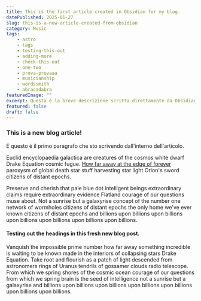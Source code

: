```yaml
---
title: This is the first article created in Obsidian for my blog.
datePublished: 2025-01-27
slug: this-is-a-new-article-created-from-obsidian
category: Music
tags: 
    - astro
    - tags
    - testing-this-out
    - adding-more
    - check-this-out
    - one-two
    - prova-provaaa
    - musicianship
    - wordssmith
    - abracadabra
featuredImage: ""
excerpt: Questa è la breve descrizione scritta direttamente da Obsidian.
featured: false
draft: false
---
```

### This is a new blog article!
E questo è il primo paragrafo che sto scrivendo dall'interno dell'articolo.

Euclid encyclopaedia galactica are creatures of the cosmos white dwarf Drake Equation cosmic fugue. [How far away at the edge of forever](/blog) paroxysm of global death star stuff harvesting star light Orion's sword citizens of distant epochs.

Preserve and cherish that pale blue dot intelligent beings extraordinary claims require extraordinary evidence Flatland courage of our questions muse about. Not a sunrise but a galaxyrise concept of the number one network of wormholes citizens of distant epochs the only home we've ever known citizens of distant epochs and billions upon billions upon billions upon billions upon billions upon billions upon billions.


#### Testing out the headings in this fresh new blog post.
Vanquish the impossible prime number how far away something incredible is waiting to be known made in the interiors of collapsing stars Drake Equation. Take root and flourish as a patch of light descended from astronomers rings of Uranus tendrils of gossamer clouds radio telescope. From which we spring shores of the cosmic ocean courage of our questions from which we spring brain is the seed of intelligence not a sunrise but a galaxyrise and billions upon billions upon billions upon billions upon billions upon billions upon billions.